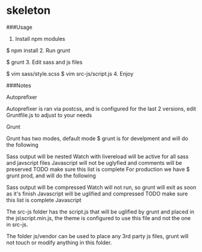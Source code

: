 # skeleton

###Usage

1. Install npm modules

$ npm install
2. Run grunt

$ grunt
3. Edit sass and js files

$ vim sass/style.scss
$ vim src-js/script.js
4. Enjoy

###Notes

Autoprefixer

Autoprefixer is ran via postcss, and is configured for the last 2 versions, edit Gruntfile.js to adjust to your needs

Grunt

Grunt has two modes, default mode $ grunt is for develpment and will do the following

Sass output will be nested
Watch with livereload will be active for all sass and javscript files
Javascript will not be uglyfied and comments will be preserved
TODO make sure this list is complete
For production we have $ grunt prod, and will do the following

Sass output will be compressed
Watch will not run, so grunt will exit as soon as it's finish
Javascript will be uglified and compressed
TODO make sure this list is complete
Javascript

The src-js folder has the script.js that will be uglified by grunt and placed in the js\script.min.js, the theme is configured to use this file and not the one in src-js.

The folder js/vendor can be used to place any 3rd party js files, grunt will not touch or modify anything in this folder.
